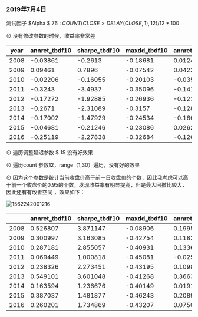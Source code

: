 ### 2019年7月4日

测试因子 $Alpha $ $76$ : $COU
NT(CLOSE>DELAY(CLOSE,1),12)/12*100$

$\odot$   没有修改参数的时候，收益率非常差

| year | annret_tbdf10 | sharpe_tbdf10 | maxdd_tbdf10 | annret_tbdf50 | sharpe_tbdf50 |
| ---- | ------------- | ------------- | ------------ | ------------- | ------------- |
| 2008 | -0.03861      | -0.2613       | -0.18681     | 0.012412      | 0.187753      |
| 2009 | 0.09461       | 0.7896        | -0.07542     | 0.042342      | 0.793106      |
| 2010 | -0.02206      | -0.16055      | -0.20103     | -0.03592      | -0.548        |
| 2011 | -0.3243       | -3.4937       | -0.35096     | -0.14139      | -3.21272      |
| 2012 | -0.17272      | -1.92885      | -0.26936     | -0.12195      | -2.97628      |
| 2013 | -0.2671       | -2.31089      | -0.3157      | -0.12879      | -2.33723      |
| 2014 | -0.17002      | -1.47929      | -0.24534     | -0.16643      | -2.88608      |
| 2015 | -0.04681      | -0.21246      | -0.23086     | 0.026258      | 0.253683      |
| 2016 | -0.25119      | -2.27838      | -0.32684     | -0.12689      | -2.37997      |

$\odot$    遍历调整延迟参数 $ 1$   没有好效果

$\odot$   遍历count 参数12，range（1,30）遍历，没有好的效果

$\odot$  因为这个参数是统计当前收盘价高于前一日收盘价的个数，因此我考虑可以高于前一个收盘价的0.95的个数，发现收益率有明显提高，但是最大回撤比较大，因此还有有改善空间 ，效果如下：



![1562242001216](C:\Users\YYD\AppData\Roaming\Typora\typora-user-images\1562242001216.png)

|      | annret_tbdf10 | sharpe_tbdf10 | maxdd_tbdf10 | annret_tbdf50 | sharpe_tbdf50 |
| ---- | ------------- | ------------- | ------------ | ------------- | ------------- |
| 2008 | 0.526807      | 3.871147      | -0.08906     | 0.199546      | 3.049998      |
| 2009 | 0.300997      | 3.163085      | -0.42754     | 0.118284      | 2.26464       |
| 2010 | 0.287181      | 2.855057      | -0.40931     | 0.133663      | 2.209204      |
| 2011 | 0.069449      | 1.000818      | -0.45081     | -0.02567      | -0.52059      |
| 2012 | 0.238326      | 2.273451      | -0.43195     | 0.109815      | 1.695731      |
| 2013 | 0.549101      | 3.601048      | -0.41268     | 0.366371      | 3.930992      |
| 2014 | 0.163594      | 1.236676      | -0.40149     | 0.019117      | 0.225642      |
| 2015 | 0.387037      | 1.481877      | -0.46243     | 0.208955      | 1.479562      |
| 2016 | 0.260201      | 1.734869      | -0.43207     | 0.075023      | 0.887383      |